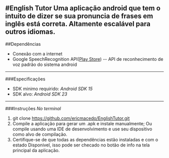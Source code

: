 #**English Tutor**
	Uma aplicação android que tem o intuito de dizer se sua pronuncia de frases em inglês está correta. Altamente escalável para outros idiomas.
---
##Dependências
- Conexão com a internet
- Google SpeechRecognition API([Play Store](https://play.google.com/store/apps/details?id=com.google.android.inputmethod.latin))
-- API de reconhecimento de voz padrão do sistema android
---
###Especificações
- SDK minimo requirido: *Android SDK 15*
- SDK alvo: *Android SDK 23*
---
###Instruções
*No terminal*

1. git clone https://github.com/ericmacedo/EnglishTutor.git
2. Compile a aplicação para gerar um .apk e instale manualmente; Ou compile usando uma IDE de desenvolvimento e use seu dispositivo como alvo de compilação.
3. Certifique-se de que todas as dependências estão instaladas e com o estado Disponivel, isso pode ser checado no botão de info na tela principal da aplicação.